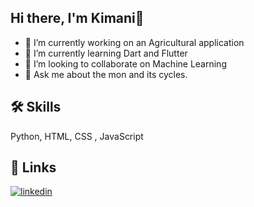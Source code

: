## Hi there, I'm Kimani👋
- 🔭 I’m currently working on an Agricultural application 
- 🌱 I’m currently learning  Dart and Flutter
- 👯 I’m looking to collaborate on Machine Learning 
- 💬 Ask me about the mon and its cycles.

## 🛠 Skills
Python, HTML, CSS , JavaScript
  
## 🔗 Links
[![linkedin](https://img.shields.io/badge/linkedin-0A66C2?style=for-the-badge&logo=linkedin&logoColor=white)](https://www.linkedin.com/in/kimani-lyn)


